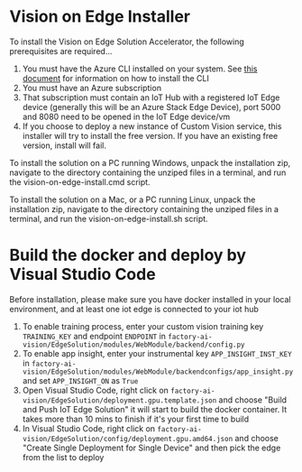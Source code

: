 # Vision on Edge Installer

To install the Vision on Edge Solution Accelerator, the following prerequisites are required...

1. You must have the Azure CLI installed on your system.  See [this document](https://docs.microsoft.com/en-us/cli/azure/install-azure-cli?view=azure-cli-latest) for information on how to install the CLI
2. You must have an Azure subscription
3. That subscription must contain an IoT Hub with a registered IoT Edge device (generally this will be an Azure Stack Edge Device), port 5000 and 8080 need to be opened in the IoT Edge device/vm
4. If you choose to deploy a new instance of Custom Vision service, this installer will try to install the free version.  If you have an existing free version, install will fail.

To install the solution on a PC running Windows, unpack the installation zip, navigate to the directory containing the unziped files in a terminal, and run the vision-on-edge-install.cmd script.

To install the solution on a Mac, or a PC running Linux, unpack the installation zip, navigate to the directory containing the unziped files in a terminal, and run the vision-on-edge-install.sh script.


# Build the docker and deploy by Visual Studio Code

Before installation, please make sure you have docker installed in your local environment, and at least one iot edge is connected to your iot hub

1. To enable training process, enter your custom vision training key `TRAINING_KEY` and endpoint `ENDPOINT` in `factory-ai-vision/EdgeSolution/modules/WebModule/backend/config.py`
2. To enable app insight, enter your instrumental key `APP_INSIGHT_INST_KEY` in `factory-ai-vision/EdgeSolution/modules/WebModule/backendconfigs/app_insight.py` and set `APP_INSIGHT_ON` as `True`
3. Open Visual Studio Code, right click on `factory-ai-vision/EdgeSolution/deployment.gpu.template.json` and choose "Build and Push IoT Edge Solution" it will start to build the docker container. It takes more than 10 mins to finish if it's your first time to build
4. In Visual Studio Code, right click on `factory-ai-vision/EdgeSolution/config/deployment.gpu.amd64.json` and choose "Create Single Deployment for Single Device" and then pick the edge from the list to deploy
